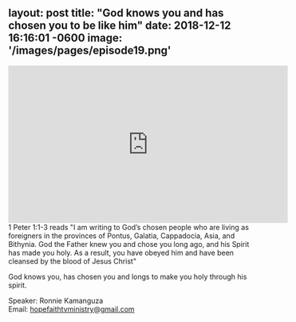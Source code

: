 layout: post
title:  "God knows you and has chosen you to be like him"
date:   2018-12-12 16:16:01 -0600
image: '/images/pages/episode19.png'
---
<iframe width="560" height="315" src="https://www.youtube.com/embed/ZBTxpv-vvQA" frameborder="0" allow="accelerometer; autoplay; encrypted-media; gyroscope; picture-in-picture" allowfullscreen></iframe>
1 Peter 1:1-3 reads "I am writing to God’s chosen people who are living as foreigners in the provinces of Pontus, Galatia, Cappadocia, Asia, and Bithynia. God the Father knew you and chose you long ago, and his Spirit has made you holy. As a result, you have obeyed him and have been cleansed by the blood of Jesus Christ"

God knows you, has chosen you and longs to make you holy through his spirit.
<br>

Speaker: Ronnie Kamanguza <br>
Email: hopefaithtvministry@gmail.com
